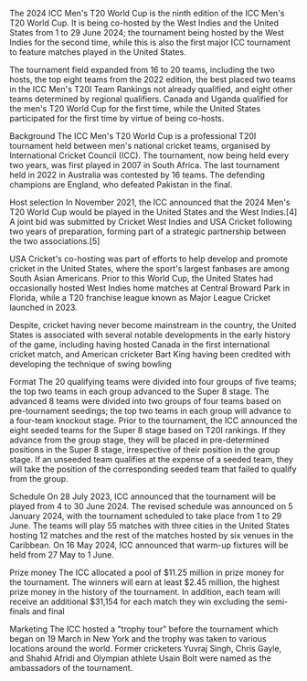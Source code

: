 The 2024 ICC Men's T20 World Cup is the ninth edition of the ICC Men's T20 World Cup. It is being co-hosted by the West Indies and the United States from 1 to 29 June 2024; the tournament being hosted by the West Indies for the second time, while this is also the first major ICC tournament to feature matches played in the United States.

The tournament field expanded from 16 to 20 teams, including the two hosts, the top eight teams from the 2022 edition, the best placed two teams in the ICC Men's T20I Team Rankings not already qualified, and eight other teams determined by regional qualifiers. Canada and Uganda qualified for the men's T20 World Cup for the first time, while the United States participated for the first time by virtue of being co-hosts.

Background
The ICC Men's T20 World Cup is a professional T20I tournament held between men's national cricket teams, organised by International Cricket Council (ICC). The tournament, now being held every two years, was first played in 2007 in South Africa. The last tournament held in 2022 in Australia was contested by 16 teams. The defending champions are England, who defeated Pakistan in the final.

Host selection
In November 2021, the ICC announced that the 2024 Men's T20 World Cup would be played in the United States and the West Indies.[4] A joint bid was submitted by Cricket West Indies and USA Cricket following two years of preparation, forming part of a strategic partnership between the two associations.[5]

USA Cricket's co-hosting was part of efforts to help develop and promote cricket in the United States, where the sport's largest fanbases are among South Asian Americans. Prior to this World Cup, the United States had occasionally hosted West Indies home matches at Central Broward Park in Florida, while a T20 franchise league known as Major League Cricket launched in 2023.

Despite, cricket having never become mainstream in the country, the United States is associated with several notable developments in the early history of the game, including having hosted Canada in the first international cricket match, and American cricketer Bart King having been credited with developing the technique of swing bowling

Format
The 20 qualifying teams were divided into four groups of five teams; the top two teams in each group advanced to the Super 8 stage. The advanced 8 teams were divided into two groups of four teams based on pre-tournament seedings; the top two teams in each group will advance to a four-team knockout stage. Prior to the tournament, the ICC announced the eight seeded teams for the Super 8 stage based on T20I rankings. If they advance from the group stage, they will be placed in pre-determined positions in the Super 8 stage, irrespective of their position in the group stage. If an unseeded team qualifies at the expense of a seeded team, they will take the position of the corresponding seeded team that failed to qualify from the group.

Schedule
On 28 July 2023, ICC announced that the tournament will be played from 4 to 30 June 2024. The revised schedule was announced on 5 January 2024, with the tournament scheduled to take place from 1 to 29 June. The teams will play 55 matches with three cities in the United States hosting 12 matches and the rest of the matches hosted by six venues in the Caribbean. On 16 May 2024, ICC announced that warm-up fixtures will be held from 27 May to 1 June.

Prize money
The ICC allocated a pool of $11.25 million in prize money for the tournament. The winners will earn at least $2.45 million, the highest prize money in the history of the tournament. In addition, each team will receive an additional $31,154 for each match they win excluding the semi-finals and final

Marketing
The ICC hosted a "trophy tour" before the tournament which began on 19 March in New York and the trophy was taken to various locations around the world. Former cricketers Yuvraj Singh, Chris Gayle, and Shahid Afridi and Olympian athlete Usain Bolt were named as the ambassadors of the tournament.
